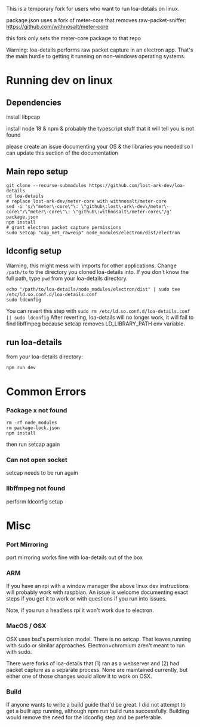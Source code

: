 This is a temporary fork for users who want to run loa-details on linux.

package.json uses a fork of meter-core that removes raw-packet-sniffer: https://github.com/withnosalt/meter-core 

this fork only sets the meter-core package to that repo

Warning: loa-details performs raw packet capture in an electron app. That's the main hurdle to getting it running on non-windows operating systems. 

# Running dev on linux

## Dependencies

install libpcap

install node 18 & npm & probably the typescript stuff that it will tell you is not found

please create an issue documenting your OS & the libraries you needed so I can update this section of the documentation

## Main repo setup

```
git clone --recurse-submodules https://github.com/lost-ark-dev/loa-details
cd loa-details
# replace lost-ark-dev/meter-core with withnosalt/meter-core
sed -i 's/\"meter\-core\"\: \"github\:lost\-ark\-dev\/meter\-core\"/\"meter\-core\"\: \"github\:withnosalt\/meter-core\"/g' package.json  
npm install
# grant electron packet capture permissions
sudo setcap "cap_net_raw+eip" node_modules/electron/dist/electron  
```

## ldconfig setup

Warning, this might mess with imports for other applications. Change `/path/to` to the directory you cloned loa-details into. If you don't know the full path, type `pwd` from your loa-details directory.

```
echo "/path/to/loa-details/node_modules/electron/dist" | sudo tee /etc/ld.so.conf.d/loa-details.conf
sudo ldconfig
```

You can revert this step with `sudo rm /etc/ld.so.conf.d/loa-details.conf || sudo ldconfig` After reverting, loa-details will no longer work, it will fail to find libffmpeg because setcap removes LD_LIBRARY_PATH env variable.

## run loa-details

from your loa-details directory:

```
npm run dev
```

# Common Errors

### Package x not found
```
rm -rf node_modules
rm package-lock.json
npm install
```
then run setcap again

### Can not open socket
setcap needs to be run again

### libffmpeg not found
perform ldconfig setup

# Misc 

### Port Mirroring

port mirroring works fine with loa-details out of the box

### ARM

If you have an rpi with a window manager the above linux dev instructions will probably work with raspbian.   An issue is welcome documenting exact steps if you get it to work or with questions if you run into issues.

Note, if you run a headless rpi it won't work due to electron.

### MacOS / OSX

OSX uses bsd's permission model. There is no setcap. That leaves running with sudo or similar approaches. Electron+chromium aren't meant to run with sudo.

There were forks of loa-details that (1) ran as a webserver and (2) had packet capture as a separate process. None are maintained currently, but either one of those changes would allow it to work on OSX.

### Build

If anyone wants to write a build guide that'd be great. I did not attempt to get a built app running, although npm run build runs successfully. Building would remove the need for the ldconfig step and be preferable. 
